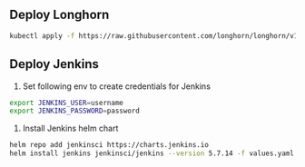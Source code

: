 ## Deploy Longhorn
```bash
kubectl apply -f https://raw.githubusercontent.com/longhorn/longhorn/v1.6.0/deploy/longhorn.yaml
```
## Deploy Jenkins
1. Set following env to create credentials for Jenkins
```bash
export JENKINS_USER=username
export JENKINS_PASSWORD=password
```
1. Install Jenkins helm chart
```bash
helm repo add jenkinsci https://charts.jenkins.io
helm install jenkins jenkinsci/jenkins --version 5.7.14 -f values.yaml --create-namespace -n jenkins --set controller.admin.username=$JENKINS_USER --set controller.admin.password=$JENKINS_PASSWORD
```